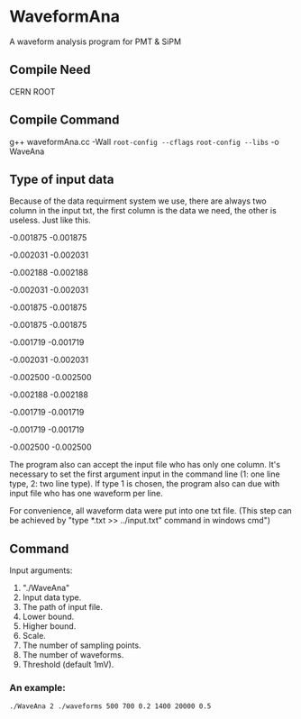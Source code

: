 # WaveformAna
A waveform analysis program for PMT & SiPM
## Compile Need
CERN ROOT
## Compile Command
g++ waveformAna.cc -Wall `root-config --cflags` `root-config --libs` -o WaveAna
## Type of input data
Because of the data requirment system we use, there are always two column in the input txt, the first column is the data we need, the other is useless. Just like this.

-0.001875	-0.001875

-0.002031	-0.002031

-0.002188	-0.002188

-0.002031	-0.002031

-0.001875	-0.001875

-0.001875	-0.001875

-0.001719	-0.001719

-0.002031	-0.002031

-0.002500	-0.002500

-0.002188	-0.002188

-0.001719	-0.001719

-0.001719	-0.001719

-0.002500	-0.002500

The program also can accept the input file who has only one column. It's necessary to set the first argument input in the command line (1: one line type, 2: two line type). If type 1 is chosen, the program also can due with input file who has one waveform per line.

For convenience, all waveform data were put into one txt file. (This step can be achieved by "type \*.txt >> ../input.txt" command in windows cmd")
## Command
Input arguments:

1. "./WaveAna"
2. Input data type.
3. The path of input file.
4. Lower bound.
5. Higher bound.
6. Scale.
7. The number of sampling points.
8. The number of waveforms.
9. Threshold (default 1mV).

### An example:
```bash
./WaveAna 2 ./waveforms 500 700 0.2 1400 20000 0.5
```

